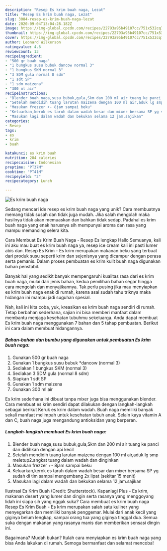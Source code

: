 ```yaml
---
description: "Resep Es krim buah naga, Lezat"
title: "Resep Es krim buah naga, Lezat"
slug: 3084-resep-es-krim-buah-naga-lezat
date: 2020-09-04T13:04:28.182Z
image: https://img-global.cpcdn.com/recipes/22793a95b49107cc/751x532cq70/es-krim-buah-naga-foto-resep-utama.jpg
thumbnail: https://img-global.cpcdn.com/recipes/22793a95b49107cc/751x532cq70/es-krim-buah-naga-foto-resep-utama.jpg
cover: https://img-global.cpcdn.com/recipes/22793a95b49107cc/751x532cq70/es-krim-buah-naga-foto-resep-utama.jpg
author: Leonard Wilkerson
ratingvalue: 4.6
reviewcount: 13
recipeingredient:
- "500 gr buah naga"
- "1 bungkus susu bubuk dancow normal 3"
- "1 bungkus SKM normal 3"
- "3 SDM gula normal 8 sdm"
- "1 sdt SP"
- "1 sdm maizena"
- "300 ml air"
recipeinstructions:
- "Blender buah naga,susu bubuk,gula,Skm dan 200 ml air tuang ke panci dan didihkan dengan api kecil"
- "Setelah mendidih tuang larutan maizena dengan 100 ml air,aduk lg smp meletup2.angkat tuang dalam wadah dan dinginkan"
- "Masukan frezzer +- 8jam sampai beku"
- "Keluarkan,kerok es taruh dalam wadah besar dan mixer bersama SP yg sudah di tim sampai mengembang 2x lipat (sekitar 15 menit)"
- "Masukan lagi dalam wadah dan bekukan selama 12 jam.sajikan"
categories:
- Resep
tags:
- es
- krim
- buah

katakunci: es krim buah 
nutrition: 284 calories
recipecuisine: Indonesian
preptime: "PT37M"
cooktime: "PT41M"
recipeyield: "2"
recipecategory: Lunch

---
```



![Es krim buah naga](https://img-global.cpcdn.com/recipes/22793a95b49107cc/751x532cq70/es-krim-buah-naga-foto-resep-utama.jpg)

Sedang mencari ide resep es krim buah naga yang unik? Cara membuatnya memang tidak susah dan tidak juga mudah. Jika salah mengolah maka hasilnya tidak akan memuaskan dan bahkan tidak sedap. Padahal es krim buah naga yang enak harusnya sih mempunyai aroma dan rasa yang mampu memancing selera kita.

Cara Membuat Es Krim Buah Naga - Resep Es lengkap Hallo Semuanya, kali ini aku mau buat es krim buah naga ya, resep ice cream kali ini pasti lumer abis dan. Resep Es Krim - Es krim merupakan makanan beku yang terbuat dari produk susu seperti krim dan sejenisnya yang dicampur dengan perasa serta pemanis. Dalam proses pembuatan es krim kulit buah naga digunakan bahan penstabil.

Banyak hal yang sedikit banyak mempengaruhi kualitas rasa dari es krim buah naga, mulai dari jenis bahan, kedua pemilihan bahan segar hingga cara mengolah dan menyajikannya. Tak perlu pusing jika mau menyiapkan es krim buah naga enak di rumah, karena asal sudah tahu triknya maka hidangan ini mampu jadi suguhan spesial.


Nah, kali ini kita coba, yuk, kreasikan es krim buah naga sendiri di rumah. Tetap berbahan sederhana, sajian ini bisa memberi manfaat dalam membantu menjaga kesehatan tubuhmu sekeluarga. Anda dapat membuat Es krim buah naga menggunakan 7 bahan dan 5 tahap pembuatan. Berikut ini cara dalam membuat hidangannya.

<!--inarticleads1-->

##### Bahan-bahan dan bumbu yang digunakan untuk pembuatan Es krim buah naga:

1. Gunakan 500 gr buah naga
1. Gunakan 1 bungkus susu bubuk *dancow (normal 3)
1. Sediakan 1 bungkus SKM (normal 3)
1. Sediakan 3 SDM gula (normal 8 sdm)
1. Siapkan 1 sdt SP
1. Gunakan 1 sdm maizena
1. Gunakan 300 ml air


Es krim sederhana ini dibuat tanpa mixer juga bisa menggunakan blender. Cara membuat es krim sendiri dapat dilakukan dengan langkah-langkah sebagai berikut  Keruk es krim dalam wadah. Buah naga memiliki banyak sekali manfaat melimpah untuk kesehatan tubuh anak. Selain kaya vitamin A dan C, buah naga juga mengandung antioksidan yang berperan. 

<!--inarticleads2-->

##### Langkah-langkah membuat Es krim buah naga:

1. Blender buah naga,susu bubuk,gula,Skm dan 200 ml air tuang ke panci dan didihkan dengan api kecil
1. Setelah mendidih tuang larutan maizena dengan 100 ml air,aduk lg smp meletup2.angkat tuang dalam wadah dan dinginkan
1. Masukan frezzer +- 8jam sampai beku
1. Keluarkan,kerok es taruh dalam wadah besar dan mixer bersama SP yg sudah di tim sampai mengembang 2x lipat (sekitar 15 menit)
1. Masukan lagi dalam wadah dan bekukan selama 12 jam.sajikan


Ilustrasi Es Krim Buah (Credit: Shutterstock). Kapanlagi Plus - Es krim, makanan desert yang lumer dan dingin serta rasanya yang menggoyang lidah ini siapa sih yang nggak suka? Cara membuat es krim buah naga Resep Es Krim Buah - Es krim merupakan salah satu kuliner yang menyegarkan dan memiliki banyak penggemar. Mulai dari anak kecil yang giginya belum lengkap, sampai orang tua yang giginya tinggal dua. Semua suka dengan makanan yang rasanya manis dan memberikan sensasi dingin ini. 

Bagaimana? Mudah bukan? Itulah cara menyiapkan es krim buah naga yang bisa Anda lakukan di rumah. Semoga bermanfaat dan selamat mencoba!
